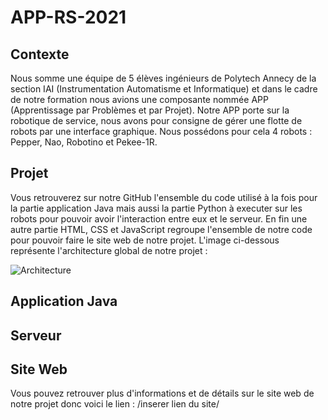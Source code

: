 # APP-RS-2021

## Contexte

Nous somme une équipe de 5 élèves ingénieurs de Polytech Annecy de la section IAI (Instrumentation Automatisme et Informatique)
et dans le cadre de notre formation nous avions une composante nommée APP (Apprentissage par Problèmes et par Projet).
Notre APP porte sur la robotique de service, nous avons pour consigne de gérer une flotte
de robots par une interface graphique. Nous possédons pour cela 4 robots : Pepper, Nao, Robotino et Pekee-1R.

## Projet

Vous retrouverez sur notre GitHub l'ensemble du code utilisé à la fois pour la partie application Java mais aussi 
la partie Python à executer sur les robots pour pouvoir avoir l'interaction entre eux et le serveur.
En fin une autre partie HTML, CSS et JavaScript regroupe l'ensemble de notre code pour pouvoir faire le site web de notre projet.
L'image ci-dessous représente l'architecture global de notre projet :

![Architecture](APP-RS-2021/Illustrations_doc/Architecture.PNG )

## Application Java

## Serveur

## Site Web

Vous pouvez retrouver plus d'informations et de détails sur le site web de notre projet donc voici le lien :
/inserer lien du site/

